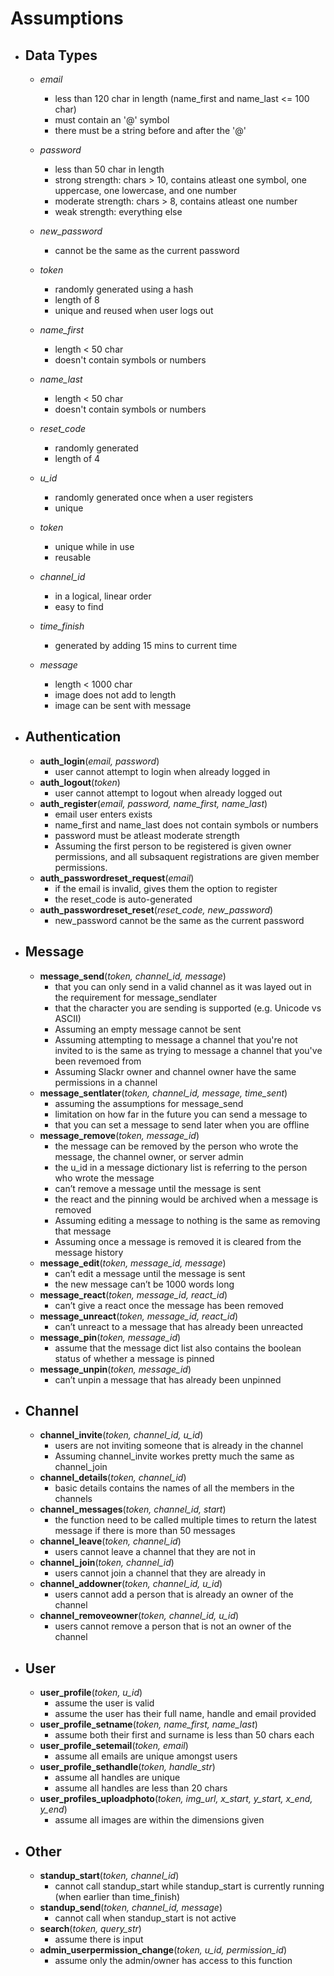 # **Assumptions**
* ## **Data Types**
	* *email*
		* less than 120 char in length (name_first and name_last <= 100 char)
		* must contain an '@' symbol
		* there must be a string before and after the '@' 
	* *password*
		* less than 50 char in length
		* strong strength: chars > 10, contains atleast one symbol, one uppercase, one lowercase, and one number
		* moderate strength: chars > 8, contains atleast one number
		* weak strength: everything else
	* *new_password*
		* cannot be the same as the current password
	* *token*
		* randomly generated using a hash 
		* length of 8
		* unique and reused when user logs out
	* *name_first*
		* length < 50 char
		* doesn't contain symbols or numbers
	* *name_last*
		* length < 50 char
		* doesn't contain symbols or numbers
	* *reset_code*
		* randomly generated
		* length of 4
	* *u_id*
		* randomly generated once when a user registers
		* unique
	* *token*
		* unique while in use
		* reusable
	
	* *channel_id*
		* in a logical, linear order
		* easy to find
	* *time_finish*
		* generated by adding 15 mins to current time
	* *message*
		* length < 1000 char
		* image does not add to length
		* image can be sent with message

* ## **Authentication**
	* **auth_login**(*email, password*)
		* user cannot attempt to login when already logged in
	* **auth_logout**(*token*)
		* user cannot attempt to logout when already logged out
	* **auth_register**(*email, password, name_first, name_last*)
		* email user enters exists
		* name_first and name_last does not contain  symbols or numbers
		* password must be atleast moderate strength
		* Assuming the first person to be registered is given owner permissions, and
		  all subsaquent registrations are given member permissions.
	* **auth_passwordreset_request**(*email*)
		* if the email is invalid, gives them the option to register
		* the reset_code is auto-generated
	* **auth_passwordreset_reset**(*reset_code, new_password*)
		* new_password cannot be the same as the current password

* ## **Message**
	* **message_send**(*token, channel_id, message*)
		* that you can only send in a valid channel as it was layed out in the requirement for message_sendlater
		* that the character you are sending is supported (e.g. Unicode vs ASCII)
		* Assuming an empty message cannot be sent
		* Assuming attempting to message a channel that you're not invited to is the same as trying to message 
		  a channel that you've been revemoed from
		* Assuming Slackr owner and channel owner have the same permissions in a channel 
	* **message_sentlater**(*token, channel_id, message, time_sent*)
		* assuming the assumptions for message_send
		* limitation on how far in the future you can send a message to
		* that you can set a message to send later when you are offline
	* **message_remove**(*token, message_id*)
		* the message can be removed by the person who wrote the message, the channel owner, or server admin
		* the u_id in a message dictionary list is referring to the person who wrote the message 
		* can’t remove a message until the message is sent
		* the react and the pinning would be archived when a message is removed
		* Assuming editing a message to nothing is the same as removing that message 
		* Assuming once a message is removed it is cleared from the message history
	* **message_edit**(*token, message_id, message*)
		* can’t edit a message until the message is sent
		* the new message can’t be 1000 words long
	* **message_react**(*token, message_id, react_id*)
		* can’t give a react once the message has been removed 
	* **message_unreact**(*token, message_id, react_id*)
		* can’t unreact to a message that has already been unreacted
	* **message_pin**(*token, message_id*)
		* assume that the message dict list also contains the boolean status of whether a message is pinned 
	* **message_unpin**(*token, message_id*)
		* can’t unpin a message that has already been unpinned


* ## **Channel**
	* **channel_invite**(*token, channel_id, u_id*)
		* users are not inviting someone that is already in the channel
		* Assuming channel_invite workes pretty much the same as channel_join
	* **channel_details**(*token, channel_id*)
		* basic details contains the names of all the members in the channels
	* **channel_messages**(*token, channel_id, start*)
		* the function need to be called multiple times to return the latest message if there is more than 50 messages
	* **channel_leave**(*token, channel_id*)
		* users cannot leave a channel that they are not in
	* **channel_join**(*token, channel_id*)
		* users cannot join a channel that they are already in
	* **channel_addowner**(*token, channel_id, u_id*)
		* users cannot add a person that is already an owner of the channel
	* **channel_removeowner**(*token, channel_id, u_id*)
		* users cannot remove a person that is not an owner of the channel

* ## **User**
	* **user_profile**(*token, u_id*)
		* assume the user is valid
		* assume the user has their full name, handle and email provided
	* **user_profile_setname**(*token, name_first, name_last*)
		* assume both their first and surname is less than 50 chars each
	* **user_profile_setemail**(*token, email*)
		* assume all emails are unique amongst users
	* **user_profile_sethandle**(*token, handle_str*)
		* assume all handles are unique
		* assume all handles are less than 20 chars
	* **user_profiles_uploadphoto**(*token, img_url, x_start, y_start, x_end, y_end*)
		* assume all images are within the dimensions given

* ## **Other**
	* **standup_start**(*token, channel_id*)
		* cannot call standup_start while standup_start is currently running (when earlier than time_finish)
	* **standup_send**(*token, channel_id, message*)
		* cannot call when standup_start is not active
	* **search**(*token, query_str*)
		* assume there is input
	* **admin_userpermission_change**(*token, u_id, permission_id*)
		* assume only the admin/owner has access to this function
